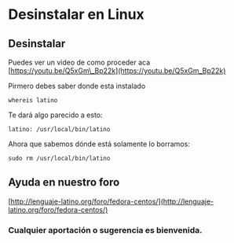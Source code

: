 # Desinstalar en Linux

## Desinstalar

Puedes ver un video de como proceder aca [https://youtu.be/Q5xGm\_Bp22k](https://youtu.be/Q5xGm_Bp22k)

Pirmero debes saber donde esta instalado

```text
whereis latino
```

Te dará algo parecido a esto:

```text
latino: /usr/local/bin/latino
```

Ahora que sabemos dónde está solamente lo borramos:

```text
sudo rm /usr/local/bin/latino
```

## Ayuda en nuestro foro

[http://lenguaje-latino.org/foro/fedora-centos/](http://lenguaje-latino.org/foro/fedora-centos/)

### Cualquier aportación o sugerencia es bienvenida.


